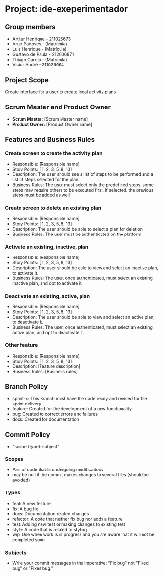 # Project: ide-exeperimentador

## Group members

- Arthur Henrique - 211026673
- Artur Padoves - (Matrícula)
- Luiz Henrique - (Matrícula)
- Gustavo de Paula - 212006871
- Thiago Carrijo - (Matrícula)
- Victor André - 211026664

## Project Scope

Create interface for a user to create local activity plans

## Scrum Master and Product Owner

- **Scrum Master:** [Scrum Master name]
- **Product Owner:** [Product Owner name]

## Features and Business Rules

### Create screen to create the activity plan

- Responsible: [Responsible name]
- Story Points: [ 1,  2,  3,  5,  8,  13]
- Description: The user should see a list of steps to be performed
and a list of steps selected for the plan.
- Business Rules: The user must select only the predefined steps, some steps may require others to
be executed first, if selected, the previous steps must be added as well

### Create screen to delete an existing plan

- Responsible: [Responsible name]
- Story Points: [ 1,  2,  3,  5,  8,  13]
- Description: The user should be able to select a plan for deletion.
- Business Rules: The user must be authenticated on the platform

### Activate an existing, inactive, plan

- Responsible: [Responsible name]
- Story Points: [ 1,  2,  3,  5,  8,  13]
- Description: The user should be able to view and select an inactive plan, to activate it.
- Business Rules: The user, once authenticated, must select an existing inactive plan, and opt to activate it.

### Deactivate an existing, active, plan

- Responsible: [Responsible name]
- Story Points: [ 1,  2,  3,  5,  8,  13]
- Description: The user should be able to view and select an active plan, to deactivate it.
- Business Rules: The user, once authenticated, must select an existing active plan, and opt to deactivate it.


### Other feature

- Responsible: [Responsible name]
- Story Points: [ 1,  2,  3,  5,  8,  13]
- Description: [Feature description]
- Business Rules: [Business rules]

## Branch Policy

- sprint-x: This Branch must have the code ready and revised for the sprint delivery
- feature: Created for the development of a new functionality
- bug: Created to correct errors and failures
- docs: Created for documentation

## Commit Policy

- "scope (type): subject"

### Scopes

- Part of code that is undergoing modifications
- may be null if the commit makes changes to several files (should be avoided)

### Types

- feat: A new feature
- fix: A bug fix
- docs: Documentation related changes
- refactor: A code that neither fix bug nor adds a feature
- test: Adding new test or making changes to existing test
- style: A code that is related to styling
- wip: Use when work is in progress and you are aware that it will not be completed soon

### Subjects

- Write your commit messages in the imperative: "Fix bug" not "Fixed bug" or "Fixes bug."
